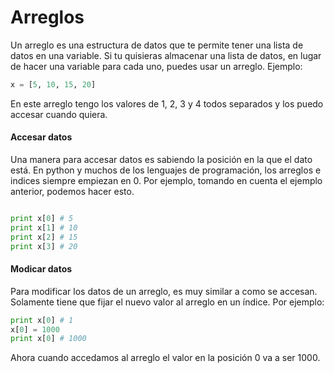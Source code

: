 # Arreglos

Un arreglo es una estructura de datos que te permite tener una lista de datos en una variable.
Si tu quisieras almacenar una lista de datos, en lugar de hacer una variable para cada uno, puedes usar un arreglo.
Ejemplo: 

```python
x = [5, 10, 15, 20]
```

En este arreglo tengo los valores de 1, 2, 3 y 4 todos separados y los puedo accesar cuando quiera.

#### Accesar datos

Una manera para accesar datos es sabiendo la posición en la que el dato está. En python y muchos de los lenguajes de programación, los arreglos e indices siempre empiezan en 0. 
Por ejemplo, tomando en cuenta el ejemplo anterior, podemos hacer esto.

```python 

print x[0] # 5
print x[1] # 10
print x[2] # 15
print x[3] # 20
```

#### Modicar datos

Para modificar los datos de un arreglo, es muy similar a como se accesan. Solamente tiene que fijar el nuevo valor al arreglo en un índice.
Por ejemplo:

```python
print x[0] # 1
x[0] = 1000
print x[0] # 1000

```
Ahora cuando accedamos al arreglo el valor en la posición 0 va a ser 1000. 

